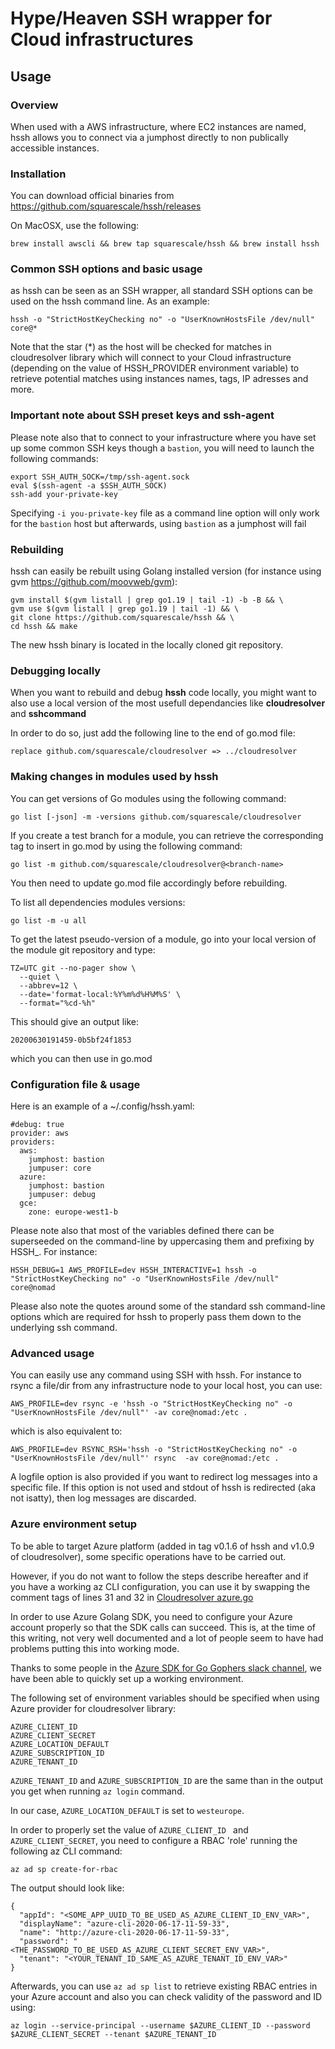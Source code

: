 Hype/Heaven SSH wrapper for Cloud infrastructures
=================================================

Usage
-----

### Overview

When used with a AWS infrastructure, where EC2 instances are named, hssh  allows you to connect via a jumphost
directly to non publically accessible instances.

### Installation

You can download official binaries from https://github.com/squarescale/hssh/releases

On MacOSX, use the following:

```
brew install awscli && brew tap squarescale/hssh && brew install hssh
```

### Common SSH options and basic usage

as hssh can be seen as an SSH wrapper, all standard SSH options can be used on the hssh command line. As an example:

```
hssh -o "StrictHostKeyChecking no" -o "UserKnownHostsFile /dev/null" core@*
```

Note that the star (*) as the host will be checked for matches in cloudresolver library which will connect to your Cloud infrastructure (depending on the value of HSSH_PROVIDER environment variable) to retrieve potential matches using instances names, tags, IP adresses and more.

### Important note about SSH preset keys and ssh-agent

Please note also that to connect to your infrastructure where you have set up some common SSH keys though a `bastion`,
you will need to launch the following commands:

```
export SSH_AUTH_SOCK=/tmp/ssh-agent.sock
eval $(ssh-agent -a $SSH_AUTH_SOCK)
ssh-add your-private-key
```

Specifying `-i you-private-key` file as a command line option will only work for the `bastion` host but afterwards, using `bastion` as a jumphost will fail

### Rebuilding

hssh can easily be rebuilt using Golang installed version (for instance using gvm https://github.com/moovweb/gvm):

```
gvm install $(gvm listall | grep go1.19 | tail -1) -b -B && \
gvm use $(gvm listall | grep go1.19 | tail -1) && \
git clone https://github.com/squarescale/hssh && \
cd hssh && make
```

The new hssh binary is located in the locally cloned git repository.

### Debugging locally

When you want to rebuild and debug **hssh** code locally, you might want to also use a local version of the most usefull dependancies like **cloudresolver** and **sshcommand**

In order to do so, just add the following line to the end of go.mod file:

```
replace github.com/squarescale/cloudresolver => ../cloudresolver
```

### Making changes in modules used by hssh

You can get versions of Go modules using the following command:

```go list [-json] -m -versions github.com/squarescale/cloudresolver```

If you create a test branch for a module, you can retrieve the corresponding tag to insert in go.mod
by using the following command:

```go list -m github.com/squarescale/cloudresolver@<branch-name>```

You then need to update go.mod file accordingly before rebuilding.

To list all dependencies modules versions:

```
go list -m -u all
```

To get the latest pseudo-version of a module, go into your local version of the module git repository and type:

```
TZ=UTC git --no-pager show \
  --quiet \
  --abbrev=12 \
  --date='format-local:%Y%m%d%H%M%S' \
  --format="%cd-%h"
```

This should give an output like:

```
20200630191459-0b5bf24f1853
```

which you can then use in go.mod

### Configuration file & usage

Here is an example of a ~/.config/hssh.yaml:

```
#debug: true
provider: aws
providers:
  aws:
    jumphost: bastion
    jumpuser: core
  azure:
    jumphost: bastion
    jumpuser: debug
  gce:
    zone: europe-west1-b
```

Please note also that most of the variables defined there can be superseeded on the command-line by uppercasing them and prefixing by HSSH_. For instance:

```
HSSH_DEBUG=1 AWS_PROFILE=dev HSSH_INTERACTIVE=1 hssh -o "StrictHostKeyChecking no" -o "UserKnownHostsFile /dev/null" core@nomad
```

Please also note the quotes around some of the standard ssh command-line options which are required for hssh to properly pass them down to the underlying ssh command.

### Advanced usage

You can easily use any command using SSH with hssh. For instance to rsync a file/dir from any infrastructure node to your local host, you can use:

```
AWS_PROFILE=dev rsync -e 'hssh -o "StrictHostKeyChecking no" -o "UserKnownHostsFile /dev/null"' -av core@nomad:/etc .
```
which is also equivalent to:
```
AWS_PROFILE=dev RSYNC_RSH='hssh -o "StrictHostKeyChecking no" -o "UserKnownHostsFile /dev/null"' rsync  -av core@nomad:/etc .
```

A logfile option is also provided if you want to redirect log messages into a specific file. If this option is not used and
stdout of hssh is redirected (aka not isatty), then log messages are discarded.

### Azure environment setup

To be able to target Azure platform (added in tag v0.1.6 of hssh and v1.0.9 of cloudresolver), some specific operations have to be carried out.

However, if you do not want
to follow the steps describe hereafter and if you have a working az CLI configuration, you can use it by swapping
the comment tags of lines 31 and 32 in [Cloudresolver azure.go](https://github.com/squarescale/cloudresolver/blob/master/azure.go#L31)

In order to use Azure Golang SDK, you need to configure your Azure account properly so that the SDK calls can succeed. This is, at the time of this writing, not very well documented and a lot of people seem to have had problems putting this into working mode.

Thanks to some people in the [Azure SDK for Go Gophers slack channel](https://gophers.slack.com/archives/CA7HK8EEP), we have been able to quickly set up a working environment.

The following set of environment variables should be specified when using Azure provider for cloudresolver library:

```
AZURE_CLIENT_ID
AZURE_CLIENT_SECRET
AZURE_LOCATION_DEFAULT
AZURE_SUBSCRIPTION_ID
AZURE_TENANT_ID
```

`AZURE_TENANT_ID` and `AZURE_SUBSCRIPTION_ID` are the same than in the output you get when running `az login` command.

In our case, `AZURE_LOCATION_DEFAULT` is set to `westeurope`.

In order to properly set the value of `AZURE_CLIENT_ID ` and `AZURE_CLIENT_SECRET`, you need to configure a RBAC 'role' running the following az CLI command:

```
az ad sp create-for-rbac
```

The output should look like:

```
{
  "appId": "<SOME_APP_UUID_TO_BE_USED_AS_AZURE_CLIENT_ID_ENV_VAR>",
  "displayName": "azure-cli-2020-06-17-11-59-33",
  "name": "http://azure-cli-2020-06-17-11-59-33",
  "password": "<THE_PASSWORD_TO_BE_USED_AS_AZURE_CLIENT_SECRET_ENV_VAR>",
  "tenant": "<YOUR_TENANT_ID_SAME_AS_AZURE_TENANT_ID_ENV_VAR>"
}
```

Afterwards, you can use `az ad sp list` to retrieve existing RBAC entries in your Azure account and also you can check validity of the password and ID using:

```
az login --service-principal --username $AZURE_CLIENT_ID --password $AZURE_CLIENT_SECRET --tenant $AZURE_TENANT_ID
```
